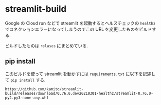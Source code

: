 # streamlit-build

Google の Cloud run などで streamlit を起動するとヘルスチェックの `healthz` でコネクションエラーになってしまうのでこの URL を変更したものをビルドする.

ビルドしたものは `relases` にまとめている.

## pip install

このビルドを使って streamlit を動かすには `requirements.txt` に以下を記述して `pip install` する.

```
https://github.com/kamito/streamlit-build/releases/download/0.76.0.dev20210301-healthz/streamlit-0.76.0-py2.py3-none-any.whl
```
